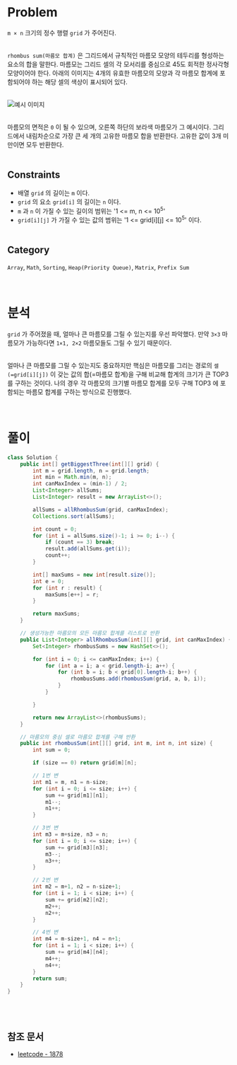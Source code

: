 # Problem
`m × n` 크기의 정수 행렬 `grid` 가 주어진다.
<br/><br/>

`rhombus sum(마름모 합계)` 은 그리드에서 규칙적인 마름모 모양의 테두리를 형성하는 요소의 합을 말한다. 마름모는 그리드 셀의 각 모서리를 중심으로 45도 회적한 정사각형 모양이어야 한다. 아래의 이미지는 4개의 유효한 마름모의 모양과 각 마름모 합계에 포함되어야 하는 해당 셀의 색상이 표시되어 있다.
<br/><br/>

![예시 이미지](https://assets.leetcode.com/uploads/2021/04/23/pc73-q4-desc-2.png)
<br/><br/>

마름모의 면적은 `0` 이 될 수 있으며, 오른쪽 하단의 보라색 마름모가 그 예시이다. 그리드에서 내림차순으로 가장 큰 세 개의 고유한 마름모 합을 반환한다. 고유한 값이 3개 미만이면 모두 반환한다.
<br/><br/>

## Constraints
- 배열 `grid` 의 길이는 `m` 이다.
- `grid` 의 요소 `grid[i]` 의 길이는 `n` 이다.
- `m` 과 `n` 이 가질 수 있는 길이의 범위는 '1 <= m, n <= 10<sup>5</sup>'
- `grid[i][j]` 가 가질 수 있는 값의 범위는 '1 <= grid[i][j] <= 10<sup>5</sup>' 이다.
<br/><br/>

## Category
`Array`, `Math`, `Sorting`, `Heap(Priority Queue)`, `Matrix`, `Prefix Sum`
<br/><br/><br/>

# 분석
`grid` 가 주어졌을 때, 얼마나 큰 마름모를 그릴 수 있는지를 우선 파악했다. 만약 `3×3` 마름모가 가능하다면 `1×1, 2×2` 마름모들도 그릴 수 있기 때문이다.
<br/><br/>

얼마나 큰 마름모를 그릴 수 있는지도 중요하지만 핵심은 마름모를 그리는 경로의 `셀(=grid[i][j])` 이 갖는 값의 합(=마름모 합계)을 구해 비교해 합계의 크기가 큰 TOP3 를 구하는 것이다. 나의 경우 각 마름모의 크기별 마름모 합계를 모두 구해 TOP3 에 포함되는 마름모 합계를 구하는 방식으로 진행했다.
<br/><br/><br/>

# 풀이
```java
class Solution {
    public int[] getBiggestThree(int[][] grid) {
        int m = grid.length, n = grid.length;
        int min = Math.min(m, n);
        int canMaxIndex = (min-1) / 2;
        List<Integer> allSums;
        List<Integer> result = new ArrayList<>();

        allSums = allRhombusSum(grid, canMaxIndex);
        Collections.sort(allSums);

        int count = 0;
        for (int i = allSums.size()-1; i >= 0; i--) {
            if (count == 3) break;
            result.add(allSums.get(i));
            count++;
        }

        int[] maxSums = new int[result.size()];
        int e = 0;
        for (int r : result) {
            maxSums[e++] = r;
        }

        return maxSums;
    }

    // 생성가능한 마름모의 모든 마름모 합계를 리스트로 반환
    public List<Integer> allRhombusSum(int[][] grid, int canMaxIndex) {
        Set<Integer> rhombusSums = new HashSet<>();

        for (int i = 0; i <= canMaxIndex; i++) {
            for (int a = i; a < grid.length-i; a++) {
                for (int b = i; b < grid[0].length-i; b++) {
                    rhombusSums.add(rhombusSum(grid, a, b, i));
                }
            }

        }

        return new ArrayList<>(rhombusSums);
    }

    // 마름모의 중심 셀로 마름모 합계를 구해 반환
    public int rhombusSum(int[][] grid, int m, int n, int size) {
        int sum = 0;

        if (size == 0) return grid[m][n];

        // 1번 변
        int m1 = m, n1 = n-size;
        for (int i = 0; i <= size; i++) {
            sum += grid[m1][n1];
            m1--;
            n1++;
        }

        // 3번 변
        int m3 = m+size, n3 = n;
        for (int i = 0; i <= size; i++) {
            sum += grid[m3][n3];
            m3--;
            n3++;
        }

        // 2번 변
        int m2 = m+1, n2 = n-size+1;
        for (int i = 1; i < size; i++) {
            sum += grid[m2][n2];
            m2++;
            n2++;
        }

        // 4번 변
        int m4 = m-size+1, n4 = n+1;
        for (int i = 1; i < size; i++) {
            sum += grid[m4][n4];
            m4++;
            n4++;
        }
        return sum;
    }
}
```
<br/><br/>

## 참조 문서
- [leetcode - 1878](https://leetcode.com/problems/get-biggest-three-rhombus-sums-in-a-grid/description/)